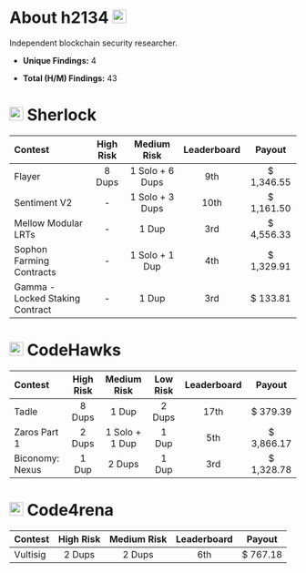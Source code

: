 # About h2134  <img src="https://avatars.githubusercontent.com/u/169348989?v=4" width="24">
Independent blockchain security researcher.

- **Unique Findings:** 4

- **Total (H/M) Findings:** 43


# <img src="https://docs.sherlock.xyz/~gitbook/image?url=https%3A%2F%2F1839706563-files.gitbook.io%2F%7E%2Ffiles%2Fv0%2Fb%2Fgitbook-x-prod.appspot.com%2Fo%2Fspaces%252FIULvDRunHtCHQJQoTsGo%252Ficon%252FQ7yJtYWzi1W6Rokd2SiV%252Fwhitesherlocklogo.png%3Falt%3Dmedia%26token%3D93a94252-4ec4-4971-b345-d2aaaab76f85&width=32&dpr=2&quality=100&sign=5bdfbefc7d2e1a01bd74f5d84e1f7facb931ac3fec8eab74df941d7f206af86b" width="24">  Sherlock
|  Contest  |  High Risk  |  Medium Risk  |  Leaderboard  |  Payout  |
|:-----------|:-------------:|:---------------:|:---------------:|:----------:|  
| Flayer | 8 Dups | 1 Solo + 6 Dups | 9th | $ 1,346.55 |
| Sentiment V2 | - | 1 Solo + 3 Dups | 10th | $ 1,161.50 |
| Mellow Modular LRTs | - | 1 Dup | 3rd | $ 4,556.33 |
| Sophon Farming Contracts | - | 1 Solo + 1 Dup | 4th | $ 1,329.91 |
| Gamma - Locked Staking Contract | - | 1 Dup | 3rd | $ 133.81 |


# <img src="https://docs.codehawks.com/~gitbook/image?url=https%3A%2F%2F3043220823-files.gitbook.io%2F%7E%2Ffiles%2Fv0%2Fb%2Fgitbook-x-prod.appspot.com%2Fo%2Fspaces%252F03192NVKR2mN0yJAWWw2%252Ficon%252FfjnVqtPZ9UDFJHZaVtHZ%252FCodeHawks%2520Mark%2520Color.png%3Falt%3Dmedia%26token%3D39546797-6ddf-4b2e-a80a-2ee4ba07ffb5&width=32&dpr=2&quality=100&sign=7cf13cb4&sv=1" width="24">  CodeHawks
|  Contest  |  High Risk  |  Medium Risk  |  Low Risk  |  Leaderboard  |  Payout  |
|:-----------|:-------------:|:---------------:|:---------------:|:----------:|:----------:|  
| Tadle | 8 Dups | 1 Dup | 2 Dups | 17th | $ 379.39 |
| Zaros Part 1 | 2 Dups | 1 Solo + 1 Dup | 1 Dup | 5th | $ 3,866.17 |
| Biconomy: Nexus | 1 Dup | 2 Dups | 1 Dup | 3rd | $ 1,328.78 |


# <img src="https://code4rena.com/images/c4-logo-icon.svg" width="24">  Code4rena
|  Contest  |  High Risk  |  Medium Risk  |  Leaderboard  |  Payout  |
|:-----------|:-------------:|:---------------:|:---------------:|:----------:|  
| Vultisig | 2 Dups | 2 Dups | 6th | $ 767.18 |
